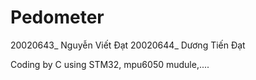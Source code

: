 # Pedometer

20020643_ Nguyễn Viết Đạt
20020644_ Dương Tiến Đạt

Coding by C using STM32, mpu6050 mudule,....
